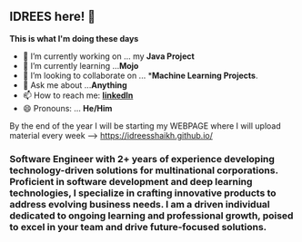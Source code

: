 ## IDREES here! 👋

**This is what I'm doing these days**

- 🔭 I’m currently working on ... my **Java Project**
- 🌱 I’m currently learning ...**Mojo**
- 👯 I’m looking to collaborate on ... ***Machine Learning Projects**.
- 💬 Ask me about ...**Anything**
- 📫 How to reach me: [**linkedIn**](https://www.linkedin.com/in/idreesrazak/)
- 😄 Pronouns: ... **He/Him**

By the end of the year I will be starting my WEBPAGE where I will upload material every week --> https://idreesshaikh.github.io/

### Software Engineer with 2+ years of experience developing technology-driven solutions for multinational corporations. Proficient in software development and deep learning technologies, I specialize in crafting innovative products to address evolving business needs. I am a driven individual dedicated to ongoing learning and professional growth, poised to excel in your team and drive future-focused solutions.
